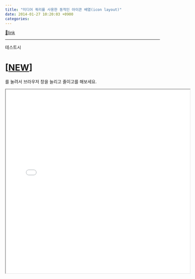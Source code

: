 ```yaml
---
title: "미디어 쿼리를 사용한 동적인 아이콘 배열(icon layout)"
date: 2014-01-27 10:20:03 +0900
categories: 
---
```

[🔗link](http://www.mins01.com/mh/tech/read/859)
***


테스트시 



[[NEW](http://www.mins01.com/web_work/doc/CSS/media/media_icon_layout.html? "NEW")]
===================================================================================

를 눌려서 브라우저 창을 늘리고 줄이고를 해보세요.

<iframe height="600" src="/web_work/doc/CSS/media/media_icon_layout.html" width="600">/web_work/doc/CSS/media/media_icon_layout.html</iframe>
